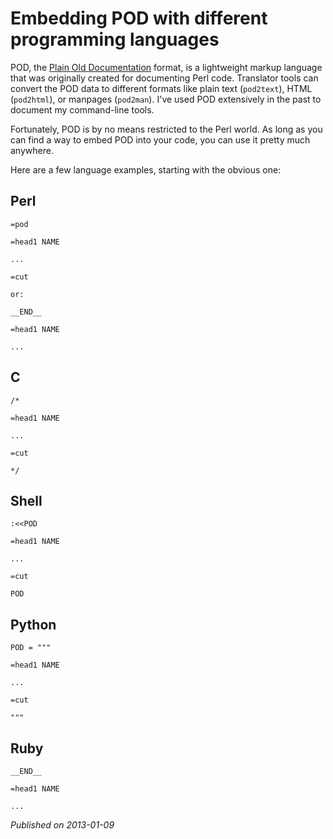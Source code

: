 # Embedding POD with different programming languages

POD, the [Plain Old Documentation](http://perldoc.perl.org/perlpod.html) format, is a lightweight markup language that was originally created for documenting Perl code. Translator tools can convert the POD data to different formats like plain text (`pod2text`), HTML (`pod2html`), or manpages (`pod2man`). I've used POD extensively in the past to document my command-line tools.

Fortunately, POD is by no means restricted to the Perl world. As long as you can find a way to embed POD into your code, you can use it pretty much anywhere.

Here are a few language examples, starting with the obvious one:

## Perl

    =pod

    =head1 NAME

    ...

    =cut

    or:

    __END__

    =head1 NAME

    ...

## C

    /*

    =head1 NAME

    ...

    =cut

    */

## Shell

    :<<POD

    =head1 NAME

    ...

    =cut

    POD

## Python

    POD = """

    =head1 NAME

    ...

    =cut

    """

## Ruby

    __END__

    =head1 NAME

    ...

_Published on 2013-01-09_
